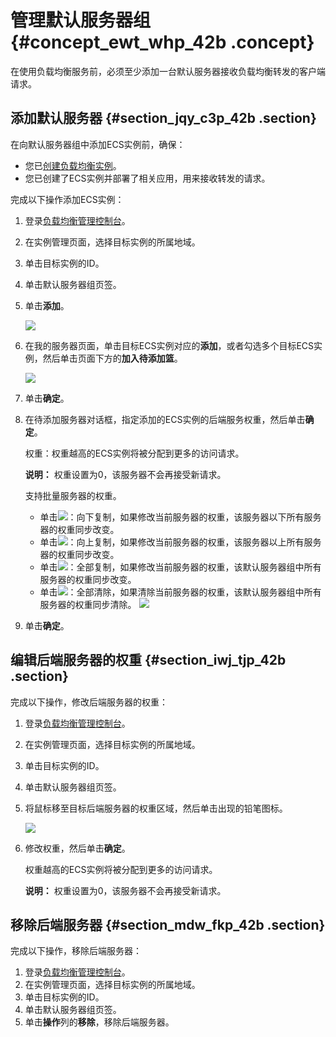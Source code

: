 # 管理默认服务器组 {#concept_ewt_whp_42b .concept}

在使用负载均衡服务前，必须至少添加一台默认服务器接收负载均衡转发的客户端请求。

## 添加默认服务器 {#section_jqy_c3p_42b .section}

在向默认服务器组中添加ECS实例前，确保：

-   您已[创建负载均衡实例](intl.zh-CN/用户指南（旧版，即将下线）/负载均衡实例/创建实例.md#)。
-   您已创建了ECS实例并部署了相关应用，用来接收转发的请求。

完成以下操作添加ECS实例：

1.  登录[负载均衡管理控制台](https://slb.console.aliyun.com/slb/)。
2.  在实例管理页面，选择目标实例的所属地域。
3.  单击目标实例的ID。
4.  单击默认服务器组页签。
5.  单击**添加**。

    ![](http://static-aliyun-doc.oss-cn-hangzhou.aliyuncs.com/assets/img/15669/15382910977365_zh-CN.png)

6.  在我的服务器页面，单击目标ECS实例对应的**添加**，或者勾选多个目标ECS实例，然后单击页面下方的**加入待添加篮**。

    ![](http://static-aliyun-doc.oss-cn-hangzhou.aliyuncs.com/assets/img/15669/15382910977367_zh-CN.png)

7.  单击**确定**。
8.  在待添加服务器对话框，指定添加的ECS实例的后端服务权重，然后单击**确定**。

    权重：权重越高的ECS实例将被分配到更多的访问请求。

    **说明：** 权重设置为0，该服务器不会再接受新请求。

    支持批量服务器的权重。

    -   单击![](http://static-aliyun-doc.oss-cn-hangzhou.aliyuncs.com/assets/img/15670/153829109711116_zh-CN.png)：向下复制，如果修改当前服务器的权重，该服务器以下所有服务器的权重同步改变。
    -   单击![](http://static-aliyun-doc.oss-cn-hangzhou.aliyuncs.com/assets/img/15670/153829109711119_zh-CN.png)：向上复制，如果修改当前服务器的权重，该服务器以上所有服务器的权重同步改变。
    -   单击![](http://static-aliyun-doc.oss-cn-hangzhou.aliyuncs.com/assets/img/15670/153829109711120_zh-CN.png)：全部复制，如果修改当前服务器的权重，该默认服务器组中所有服务器的权重同步改变。
    -   单击![](http://static-aliyun-doc.oss-cn-hangzhou.aliyuncs.com/assets/img/15670/153829109711121_zh-CN.png)：全部清除，如果清除当前服务器的权重，该默认服务器组中所有服务器的权重同步清除。
    ![](http://static-aliyun-doc.oss-cn-hangzhou.aliyuncs.com/assets/img/15669/153829109811124_zh-CN.png)

9.  单击**确定**。

## 编辑后端服务器的权重 {#section_iwj_tjp_42b .section}

完成以下操作，修改后端服务器的权重：

1.  登录[负载均衡管理控制台](https://slb.console.aliyun.com/slb/)。
2.  在实例管理页面，选择目标实例的所属地域。
3.  单击目标实例的ID。
4.  单击默认服务器组页签。
5.  将鼠标移至目标后端服务器的权重区域，然后单击出现的铅笔图标。

    ![](http://static-aliyun-doc.oss-cn-hangzhou.aliyuncs.com/assets/img/16425/15382910987470_zh-CN.png)

6.  修改权重，然后单击**确定**。

    权重越高的ECS实例将被分配到更多的访问请求。

    **说明：** 权重设置为0，该服务器不会再接受新请求。


## 移除后端服务器 {#section_mdw_fkp_42b .section}

完成以下操作，移除后端服务器：

1.  登录[负载均衡管理控制台](https://slb.console.aliyun.com/slb/)。
2.  在实例管理页面，选择目标实例的所属地域。
3.  单击目标实例的ID。
4.  单击默认服务器组页签。
5.  单击**操作**列的**移除**，移除后端服务器。

